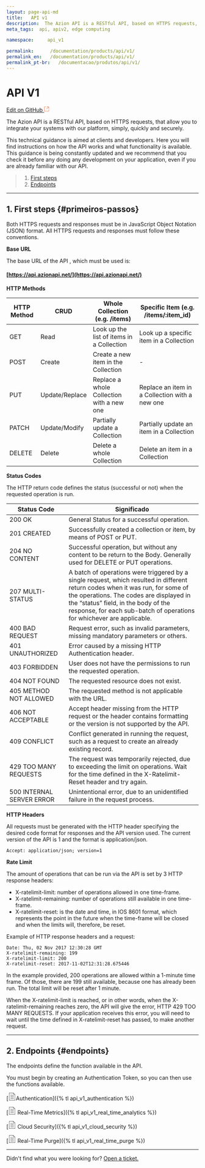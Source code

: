 ```yaml
---
layout: page-api-md
title:   API v1
description:  The Azion API is a RESTful API, based on HTTPS requests, that allow you to integrate your systems with our platform, simply, quickly and securely.
meta_tags:  api, apiv2, edge computing

namespace:     api_v1

permalink:      /documentation/products/api/v1/
permalink_en:   /documentation/products/api/v1/
permalink_pt-br:   /documentacao/produtos/api/v1/
---
```

# API **V1**

[Edit on GitHub <svg width="14" height="14" xmlns="http://www.w3.org/2000/svg"><g fill="none" stroke="#F3652B"><path d="M4.81.71H.672v11.43H12.1V8.001" stroke-width=".8"/><path d="M6.87.786h5.155V5.94M6.31 6.5L12.026.786"/></g></svg>](https://github.com/aziontech/docs_en/edit/master/api/v1/2021-01-14-index.md)

The Azion API is a RESTful API, based on HTTPS requests, that allow you to integrate your systems with our platform, simply, quickly and securely.

This technical guidance is aimed at clients and developers. Here you will find instructions on how the API works and what functionality is available. This guidance is being constantly updated and we recommend that you check it before any doing any development on your application, even if you are already familiar with our API.

> 1. [First steps](#primeiros-passos)
> 2. [Endpoints](#endpoints)

---

## 1. First steps {#primeiros-passos}

Both HTTPS requests and responses must be in JavaScript Object Notation (JSON) format. All HTTPS requests and responses must follow these conventions.

**Base URL**

The base URL of the API , which must be used is:

#### [https://api.azionapi.net/](https://api.azionapi.net/)

**HTTP Methods**

| HTTP Method | CRUD | Whole Collection (e.g. /items) | Specific Item (e.g. /items/:item_id) |
|-------------|------|--------------------------------|--------------------------------------|
| GET | Read | Look up the list of items in a Collection | Look up a specific item in a Collection |
| POST | Create | Create a new item in the Collection | - |
| PUT | Update/Replace | Replace a whole Collection with a new one | Replace an item in a Collection with a new one |
| PATCH | Update/Modify | Partially update a Collection | Partially update an item in a Collection |
| DELETE | Delete | Delete a whole Collection | Delete an item in a Collection |

**Status Codes**

The HTTP return code defines the status (successful or not) when the requested operation is run.

| Status Code | Significado |
|-------------|-------------|
| 200 OK | General Status for a successful operation. |
| 201 CREATED | Successfully created a collection or item, by means of POST or PUT. |
| 204 NO CONTENT | Successful operation, but without any content to be return to the Body. Generally used for DELETE or PUT operations. |
| 207 MULTI-STATUS | A batch of operations were triggered by a single request, which resulted in different return codes when it was run, for some of the operations. The codes are displayed in the “status” field, in the body of the response, for each sub-batch of operations for whichever are applicable. |
| 400 BAD REQUEST | Request error, such as invalid parameters, missing mandatory parameters or others. |
| 401 UNAUTHORIZED | Error caused by a missing HTTP Authentication header. |
| 403 FORBIDDEN | User does not have the permissions to run the requested operation. |
| 404 NOT FOUND | The requested resource does not exist. |
| 405 METHOD NOT ALLOWED | The requested method is not applicable with the URL. |
| 406 NOT ACCEPTABLE | Accept header missing from the HTTP request or the header contains formatting or the version is not supported by the API. |
| 409 CONFLICT | Conflict generated in running the request, such as a request to create an already existing record. |
| 429 TOO MANY REQUESTS | The request was temporarily rejected, due to exceeding the limit on operations. Wait for the time defined in the X-Ratelimit-Reset header and try again. |
| 500 INTERNAL SERVER ERROR | Unintentional error, due to an unidentified failure in the request process. |


**HTTP Headers**

All requests must be generated with the HTTP header specifying the desired code format for responses and the API version used. The current version of the API is 1 and the format is application/json.

~~~
Accept: application/json; version=1
~~~

**Rate Limit**

The amount of operations that can be run via the API is set by 3 HTTP response headers:

* X-ratelimit-limit: number of operations allowed in one time-frame.
* X-ratelimit-remaining: number of operations still available in one time-frame.
* X-ratelimit-reset: is the date and time, in IOS 8601 format, which represents the point in the future when the time-frame will be closed and when the limits will, therefore, be reset.

Example of HTTP response headers and a request:

~~~
Date: Thu, 02 Nov 2017 12:30:28 GMT
X-ratelimit-remaining: 199
X-ratelimit-limit: 200
X-ratelimit-reset: 2017-11-02T12:31:28.675446
~~~

In the example provided, 200 operations are allowed within a 1-minute time frame. Of those, there are 199 still available, because one has already been run. The total limit will be reset after 1 minute.

When the X-ratelimit-limit is reached, or in other words, when the X-ratelimit-remaining reaches zero, the API will give the error, HTTP 429 TOO MANY REQUESTS. If your application receives this error, you will need to wait until the time defined in X-ratelimit-reset has passed, to make another request.

---

## 2. Endpoints {#endpoints}

The endpoints define the function available in the API.

You must begin by creating an Authentication Token, so you can then use the functions available.

[<svg width="20" xmlns="http://www.w3.org/2000/svg" class="icon icon-list" viewBox="0 0 60 60"><g stroke="#333" fill="#333" stroke-width="0"><g stroke="none"><path d="M42.5 22h-25a1 1 0 1 0 0 2h25a1 1 0 1 0 0-2zm-25-6h10a1 1 0 1 0 0-2h-10a1 1 0 1 0 0 2zm25 14h-25a1 1 0 1 0 0 2h25a1 1 0 1 0 0-2zm0 8h-25a1 1 0 1 0 0 2h25a1 1 0 1 0 0-2zm0 8h-25a1 1 0 1 0 0 2h25a1 1 0 1 0 0-2z"/><path d="M38.914 0H6.5v60h47V14.586L38.914 0zm.586 3.414L50.086 14H39.5V3.414zM8.5 58V2h29v14h14v42h-43z"/></g></g></svg>Authentication]({% tl api_v1_authentication %})

[<svg width="20" xmlns="http://www.w3.org/2000/svg" class="icon icon-list" viewBox="0 0 60 60"><g stroke="#333" fill="#333" stroke-width="0"><g stroke="none"><path d="M42.5 22h-25a1 1 0 1 0 0 2h25a1 1 0 1 0 0-2zm-25-6h10a1 1 0 1 0 0-2h-10a1 1 0 1 0 0 2zm25 14h-25a1 1 0 1 0 0 2h25a1 1 0 1 0 0-2zm0 8h-25a1 1 0 1 0 0 2h25a1 1 0 1 0 0-2zm0 8h-25a1 1 0 1 0 0 2h25a1 1 0 1 0 0-2z"/><path d="M38.914 0H6.5v60h47V14.586L38.914 0zm.586 3.414L50.086 14H39.5V3.414zM8.5 58V2h29v14h14v42h-43z"/></g></g></svg> Real-Time Metrics]({% tl api_v1_real_time_analytics %})

[<svg width="20" xmlns="http://www.w3.org/2000/svg" class="icon icon-list" viewBox="0 0 60 60"><g stroke="#333" fill="#333" stroke-width="0"><g stroke="none"><path d="M42.5 22h-25a1 1 0 1 0 0 2h25a1 1 0 1 0 0-2zm-25-6h10a1 1 0 1 0 0-2h-10a1 1 0 1 0 0 2zm25 14h-25a1 1 0 1 0 0 2h25a1 1 0 1 0 0-2zm0 8h-25a1 1 0 1 0 0 2h25a1 1 0 1 0 0-2zm0 8h-25a1 1 0 1 0 0 2h25a1 1 0 1 0 0-2z"/><path d="M38.914 0H6.5v60h47V14.586L38.914 0zm.586 3.414L50.086 14H39.5V3.414zM8.5 58V2h29v14h14v42h-43z"/></g></g></svg> Cloud Security]({% tl api_v1_cloud_security %})

[<svg width="20" xmlns="http://www.w3.org/2000/svg" class="icon icon-list" viewBox="0 0 60 60"><g stroke="#333" fill="#333" stroke-width="0"><g stroke="none"><path d="M42.5 22h-25a1 1 0 1 0 0 2h25a1 1 0 1 0 0-2zm-25-6h10a1 1 0 1 0 0-2h-10a1 1 0 1 0 0 2zm25 14h-25a1 1 0 1 0 0 2h25a1 1 0 1 0 0-2zm0 8h-25a1 1 0 1 0 0 2h25a1 1 0 1 0 0-2zm0 8h-25a1 1 0 1 0 0 2h25a1 1 0 1 0 0-2z"/><path d="M38.914 0H6.5v60h47V14.586L38.914 0zm.586 3.414L50.086 14H39.5V3.414zM8.5 58V2h29v14h14v42h-43z"/></g></g></svg> Real-Time Purge]({% tl api_v1_real_time_purge %})

---

Didn't find what you were looking for? [Open a ticket.](https://tickets.azion.com/)
